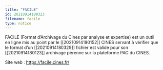 ```yaml
---
title: "FACILE"
id: 20210914180323
filename: facile
type: notice
---
```


FACILE  (Format d’Archivage du Cines par analyse et expertise) est un outil en ligne mis au point par le [[20210914180152]] CINES servant à vérifier que le format d’un [[20210914180329]] fichier est valide pour son [[20210914180123]] archivage pérenne sur la plateforme PAC du CINES.

Site web : <https://facile.cines.fr/>

